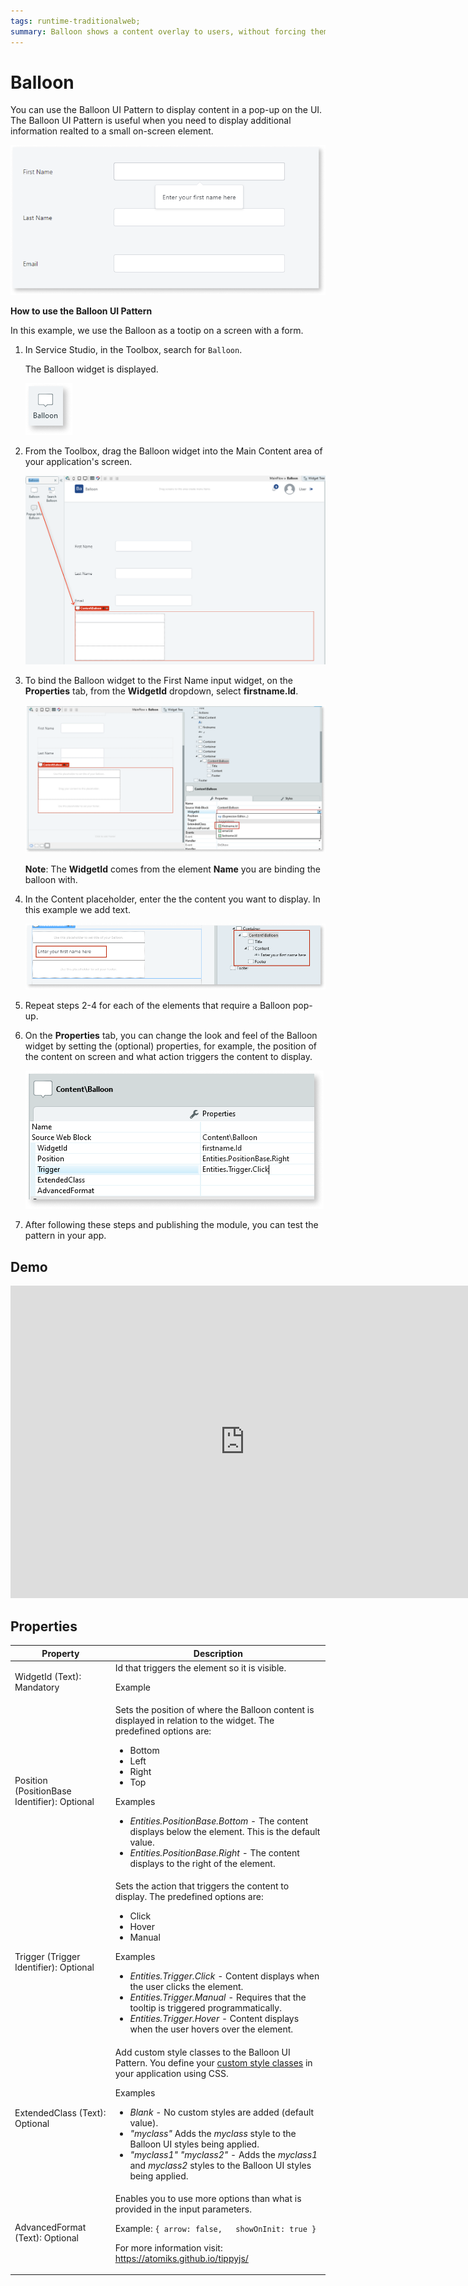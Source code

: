 ```yaml
---
tags: runtime-traditionalweb; 
summary: Balloon shows a content overlay to users, without forcing them to lose the UI context.
---
```


# Balloon

You can use the Balloon UI Pattern to display content in a pop-up on the UI. The Balloon UI Pattern is useful when you need to display additional information realted to a small on-screen element. 

![](<images/balloon-image-6.png>)

**How to use the Balloon UI Pattern**

In this example, we use the Balloon as a tootip on a screen with a form.

1. In Service Studio, in the Toolbox, search for `Balloon`.

    The Balloon widget is displayed.

    ![](<images/balloon-image-3.png>)
 
1. From the Toolbox, drag the Balloon widget into the Main Content area of your application's screen.

    ![](<images/balloon-image-7.png>)

1. To bind the Balloon widget to the First Name input widget, on the **Properties** tab, from the **WidgetId** dropdown, select **firstname.Id**.

    ![](<images/balloon-image-8.png>)

    **Note**: The **WidgetId** comes from the element **Name** you are binding the balloon with.

1. In the Content placeholder, enter the the content you want to display. In this example we add text.

    ![](<images/balloon-image-9.png>)

1. Repeat steps 2-4 for each of the elements that require a Balloon pop-up.

1. On the **Properties** tab, you can change the look and feel of the Balloon widget by setting the (optional) properties, for example, the position of the content on screen and what action triggers the content to display.

    ![](<images/balloon-image-10.png>)

1. After following these steps and publishing the module, you can test the pattern in your app. 

## Demo

<iframe width="750" height="500" src="https://www.youtube.com/embed/FYTapAjZPj8" frameborder="0" allow="accelerometer; autoplay; encrypted-media; gyroscope; picture-in-picture" allowfullscreen="allowfullscreen"></iframe>

## Properties

| **Property** |  **Description** | 
|---|---|
| WidgetId (Text): Mandatory | Id that triggers the element so it is visible. <p>Example</p>|
| Position (PositionBase Identifier): Optional |  Sets the position of where the Balloon content is displayed in relation to the widget. The predefined options are: <p><ul><li>Bottom</li><li>Left</li><li>Right</li><li>Top</li></ul></p> <p>Examples<ul><li>_Entities.PositionBase.Bottom_ - The content displays below the element. This is the default value.</li><li>_Entities.PositionBase.Right_ - The content displays to the right of the element.</li></ul></p>|
| Trigger (Trigger Identifier): Optional |  Sets the action that triggers the content to display. The predefined options are: <p><ul><li>Click</li><li>Hover</li><li>Manual</li></ul></p> <p>Examples<ul><li>_Entities.Trigger.Click_ - Content displays when the user clicks the element.</li><li>_Entities.Trigger.Manual_ - Requires that the tooltip is triggered programmatically. </li><li>_Entities.Trigger.Hover_ - Content displays when the user hovers over the element. </li></ul></p> | 
| ExtendedClass (Text): Optional  |  Add custom style classes to the Balloon UI Pattern. You define your [custom style classes](../../../../../../develop/ui/look-feel/css.md) in your application using CSS. <p>Examples <ul><li>_Blank_ - No custom styles are added (default value).</li><li>_"myclass"_ Adds the _myclass_ style to the Balloon UI styles being applied.</li><li>_"myclass1" "myclass2"_ - Adds the _myclass1_ and _myclass2_ styles to the Balloon UI styles being applied. </li></ul></p> |
| AdvancedFormat (Text): Optional  |  Enables you to use more options than what is provided in the input parameters. <p>Example: `{ arrow: false,   showOnInit: true }` </p> <p>For more information visit: https://atomiks.github.io/tippyjs/ </p>